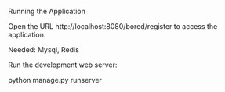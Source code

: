 Running the Application

Open the URL http://localhost:8080/bored/register to access the application.

Needed: Mysql, Redis

Run the development web server:

python manage.py runserver

